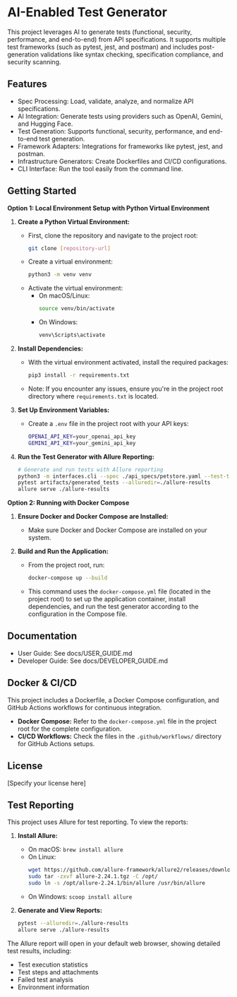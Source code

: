 AI-Enabled Test Generator
=========================

This project leverages AI to generate tests (functional, security, performance, and end-to-end) from API
specifications. It supports multiple test frameworks (such as pytest, jest, and postman) and includes
post-generation validations like syntax checking, specification compliance, and security scanning.

Features
--------
- Spec Processing: Load, validate, analyze, and normalize API specifications.
- AI Integration: Generate tests using providers such as OpenAI, Gemini, and Hugging Face.
- Test Generation: Supports functional, security, performance, and end-to-end test generation.
- Framework Adapters: Integrations for frameworks like pytest, jest, and postman.
- Infrastructure Generators: Create Dockerfiles and CI/CD configurations.
- CLI Interface: Run the tool easily from the command line.

Getting Started
---------------
**Option 1: Local Environment Setup with Python Virtual Environment**

1. **Create a Python Virtual Environment:**
   - First, clone the repository and navigate to the project root:
     ```bash
     git clone [repository-url]
     ```
   - Create a virtual environment:
     ```bash
     python3 -m venv venv
     ```
   - Activate the virtual environment:
     - On macOS/Linux:
       ```bash
       source venv/bin/activate
       ```
     - On Windows:
       ```bash
       venv\Scripts\activate
       ```

2. **Install Dependencies:**
   - With the virtual environment activated, install the required packages:
     ```bash
     pip3 install -r requirements.txt
     ```
   - Note: If you encounter any issues, ensure you're in the project root directory where `requirements.txt` is located.

3. **Set Up Environment Variables:**
   - Create a `.env` file in the project root with your API keys:
     ```bash
     OPENAI_API_KEY=your_openai_api_key
     GEMINI_API_KEY=your_gemini_api_key
     ```

4. **Run the Test Generator with Allure Reporting:**
   ```bash
   # Generate and run tests with Allure reporting
   python3 -m interfaces.cli --spec ./api_specs/petstore.yaml --test-types functional security --framework pytest --output-dir artifacts/generated_tests
   pytest artifacts/generated_tests --alluredir=./allure-results
   allure serve ./allure-results
   ```

**Option 2: Running with Docker Compose**

1. **Ensure Docker and Docker Compose are Installed:**
   - Make sure Docker and Docker Compose are installed on your system.

2. **Build and Run the Application:**
   - From the project root, run:
     ```bash
     docker-compose up --build
     ```
   - This command uses the `docker-compose.yml` file (located in the project root) to set up the application container,
     install dependencies, and run the test generator according to the configuration in the Compose file.

Documentation
-------------
- User Guide: See docs/USER_GUIDE.md
- Developer Guide: See docs/DEVELOPER_GUIDE.md

Docker & CI/CD
--------------
This project includes a Dockerfile, a Docker Compose configuration, and GitHub Actions workflows for continuous integration.
- **Docker Compose:** Refer to the `docker-compose.yml` file in the project root for the complete configuration.
- **CI/CD Workflows:** Check the files in the `.github/workflows/` directory for GitHub Actions setups.

License
-------
[Specify your license here]

Test Reporting
-------------
This project uses Allure for test reporting. To view the reports:

1. **Install Allure:**
   - On macOS: `brew install allure`
   - On Linux: 
     ```bash
     wget https://github.com/allure-framework/allure2/releases/download/2.24.1/allure-2.24.1.tgz
     sudo tar -zxvf allure-2.24.1.tgz -C /opt/
     sudo ln -s /opt/allure-2.24.1/bin/allure /usr/bin/allure
     ```
   - On Windows: `scoop install allure`

2. **Generate and View Reports:**
   ```bash
   pytest --alluredir=./allure-results
   allure serve ./allure-results
   ```

The Allure report will open in your default web browser, showing detailed test results, including:
- Test execution statistics
- Test steps and attachments
- Failed test analysis
- Environment information
